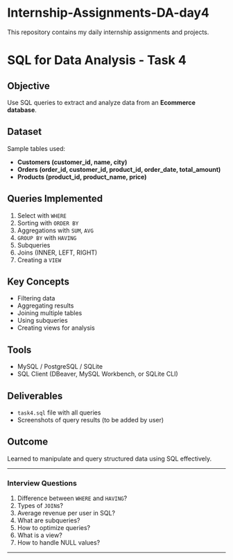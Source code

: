 # Internship-Assignments-DA-day4
This repository contains my daily internship assignments and projects.
# SQL for Data Analysis - Task 4

## Objective
Use SQL queries to extract and analyze data from an **Ecommerce database**.

## Dataset
Sample tables used:
- **Customers (customer_id, name, city)**
- **Orders (order_id, customer_id, product_id, order_date, total_amount)**
- **Products (product_id, product_name, price)**

## Queries Implemented
1. Select with `WHERE`
2. Sorting with `ORDER BY`
3. Aggregations with `SUM`, `AVG`
4. `GROUP BY` with `HAVING`
5. Subqueries
6. Joins (INNER, LEFT, RIGHT)
7. Creating a `VIEW`

## Key Concepts
- Filtering data
- Aggregating results
- Joining multiple tables
- Using subqueries
- Creating views for analysis

## Tools
- MySQL / PostgreSQL / SQLite
- SQL Client (DBeaver, MySQL Workbench, or SQLite CLI)

## Deliverables
- `task4.sql` file with all queries
- Screenshots of query results (to be added by user)

## Outcome
Learned to manipulate and query structured data using SQL effectively.

---

### Interview Questions
1. Difference between `WHERE` and `HAVING`?  
2. Types of `JOIN`s?  
3. Average revenue per user in SQL?  
4. What are subqueries?  
5. How to optimize queries?  
6. What is a view?  
7. How to handle NULL values?

---

